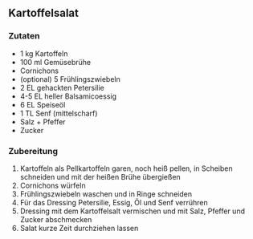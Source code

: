 ## Kartoffelsalat

### Zutaten

- 1 kg Kartoffeln
- 100 ml Gemüsebrühe
- Cornichons
- (optional) 5 Frühlingszwiebeln
- 2 EL gehackten Petersilie
- 4-5 EL heller Balsamicoessig
- 6 EL Speiseöl
- 1 TL Senf (mittelscharf)
- Salz + Pfeffer
- Zucker


### Zubereitung

1. Kartoffeln als Pellkartoffeln garen, noch heiß pellen, in Scheiben schneiden und mit der heißen Brühe übergießen
2. Cornichons würfeln
3. Frühlingszwiebeln waschen und in Ringe schneiden
4. Für das Dressing Petersilie, Essig, Öl und Senf verrühren
5. Dressing mit dem Kartoffelsalt vermischen und mit Salz, Pfeffer und Zucker abschmecken
6. Salat kurze Zeit durchziehen lassen
